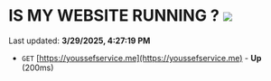 # IS MY WEBSITE RUNNING ? [![](https://img.shields.io/static/v1?label=Sponsor&message=%E2%9D%A4&logo=GitHub&color=%23fe8e86)](https://github.com/sponsors/Youssef-Lehmam)

Last updated: **3/29/2025, 4:27:19 PM**

- `GET` [https://youssefservice.me](https://youssefservice.me) - **Up** (200ms)

